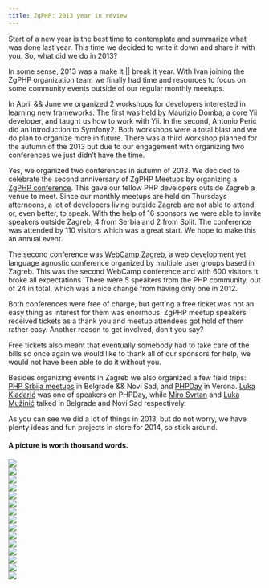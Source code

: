```yaml
---
title: ZgPHP: 2013 year in review
---
```


Start of a new year is the best time to contemplate and summarize what was done
last year. This time we decided to write it down and share it with you. So, what
did we do in 2013?

In some sense, 2013 was a make it || break it year. With Ivan joining the ZgPHP
organization team we finally had time and resources to focus on some community
events outside of our regular monthly meetups.

<!-- break -->

In April && June we organized 2 workshops for developers interested in learning
new frameworks. The first was held by Maurizio Domba, a core Yii developer, and
taught us how to work with Yii. In the second, Antonio Perić did an introduction
to Symfony2. Both workshops were a total blast and we do plan to organize more
in future. There was a third workshop planned for the autumn of the 2013 but due
to our engagement with organizing two conferences we just didn’t have the time.

Yes, we organized two conferences in autumn of 2013. We decided to celebrate the
second anniversary of ZgPHP Meetups by organizing a [ZgPHP
conference](http://2013.zgphp.org/). This gave our fellow PHP developers outside
Zagreb a venue to meet. Since our monthly meetups are held on Thursdays
afternoons, a lot of developers living outside Zagreb are not able to attend or,
even better, to speak. With the help of 16 sponsors we were able to invite
speakers outside Zagreb, 4 from Serbia and 2 from Split. The conference was
attended by 110 visitors which was a great start. We hope to make this an annual
event.

The second conference was [WebCamp Zagreb](http://2013.webcampzg.org/), a web
development yet language agnostic conference organized by multiple user groups
based in Zagreb. This was the second WebCamp conference and with 600 visitors it
broke all expectations. There were 5 speakers from the PHP community, out of 24
in total, which was a nice change from having only one in 2012.

Both conferences were free of charge, but getting a free ticket was not an easy
thing as interest for them was enormous. ZgPHP meetup speakers received tickets
as a thank you and meetup attendees got hold of them rather easy. Another reason
to get involved, don’t you say?

Free tickets also meant that eventually somebody had to take care of the bills
so once again we would like to thank all of our sponsors for help, we would not
have been able to do it without you.

Besides organizing events in Zagreb we also organized a few field trips: [PHP
Srbija meetups](http://meetup.phpsrbija.rs/) in Belgrade && Novi Sad, and
[PHPDay](http://2013.phpday.it/) in Verona. [Luka
Kladarić](https://twitter.com/allixsenos) was one of speakers on PHPDay, while
[Miro Svrtan](https://twitter.com/msvrtan) and [Luka
Mužinić](https://twitter.com/lmuzinic) talked in Belgrade and Novi Sad
respectively.

As you can see we did a lot of things in 2013, but do not worry, we have plenty
ideas and fun projects in store for 2014, so stick around.

#### A picture is worth thousand words.

<div class="row">
    <div class="col-md-4">
        <a class="gallery" href="/uploads/2014/01/2013-11-17-10.48.56.jpg" title="ZgPHP goes to Novi Sad">
            <img src="/uploads/2014/01/2013-11-17-10.48.56-thumb.jpg" />
        </a>
    </div>
    <div class="col-md-4">
        <a class="gallery" href="/uploads/2014/01/2013-11-16-20.00.27.jpg" title="Yes we did some work in Novi Sad too. Well some of us :)">
            <img src="/uploads/2014/01/2013-11-16-20.00.27-thumb.jpg" />
        </a>
    </div>
    <div class="col-md-4">
        <a class="gallery" href="/uploads/2014/01/2013-10-26-07.52.35.jpg" title="Morning coffee preparations for WebCamp.">
            <img src="/uploads/2014/01/2013-10-26-07.52.35-thumb.jpg" />
        </a>
    </div>
</div>

<div class="row">
    <div class="col-md-4">
        <a class="gallery" href="/uploads/2014/01/2013-10-25-19.17.39.jpg" title="WebCamp &#8211; track A before the conference.">
            <img src="/uploads/2014/01/2013-10-25-19.17.39-thumb.jpg" />
        </a>
    </div>
    <div class="col-md-4">
        <a class="gallery" href="/uploads/2014/01/2013-10-25-19.17.00.jpg" title="WebCamp &#8211; track B before the conference.">
            <img src="/uploads/2014/01/2013-10-25-19.17.00-thumb.jpg" />
        </a>
    </div>
    <div class="col-md-4">
        <a class="gallery" href="/uploads/2014/01/2013-10-26-10.09.34.jpg" title="Track B during WebCamp 2013.">
            <img src="/uploads/2014/01/2013-10-26-10.09.34-thumb.jpg" />
        </a>
    </div>
</div>

<div class="row">
    <div class="col-md-4">
        <a class="gallery" href="/uploads/2014/01/2013-10-26-23.17.30.jpg" title="Chilling after WebCamp :)">
            <img src="/uploads/2014/01/2013-10-26-23.17.30-thumb.jpg" />
        </a>
    </div>
    <div class="col-md-4">
        <a class="gallery" href="/uploads/2014/01/2013-09-14-10.08.50.jpg" title="ZgPHP mini conference 2013">
            <img src="/uploads/2014/01/2013-09-14-10.08.50-thumb.jpg" />
        </a>
    </div>
    <div class="col-md-4">
        <a class="gallery" href="/uploads/2014/01/2013-09-14-10.11.31.jpg" title="Our dear ZgPHP sponsors">
            <img src="/uploads/2014/01/2013-09-14-10.11.31-thumb.jpg" />
        </a>
    </div>
</div>

<div class="row">
    <div class="col-md-4">
        <a class="gallery" href="/uploads/2014/01/2013-09-14-11.40.56.jpg" title="Taking a break">
            <img src="/uploads/2014/01/2013-09-14-11.40.56-thumb.jpg" />
        </a>
    </div>
    <div class="col-md-4">
        <a class="gallery" href="/uploads/2014/01/2013-12-19-18.29.07.jpg" title="A pic from one of our monthly meetups.">
            <img src="/uploads/2014/01/2013-12-19-18.29.07-thumb.jpg" />
        </a>
    </div>
    <div class="col-md-4">
        <a class="gallery" href="/uploads/2014/01/2013-02-21-18.57.08.jpg" title="Another pic from our monthly meetups">
            <img src="/uploads/2014/01/2013-02-21-18.57.08-thumb.jpg" />
        </a>
    </div>
</div>
<div class="row">
    <div class="col-md-4">
        <a class="gallery" href="/uploads/2014/01/2013-07-18-19.11.40.jpg" title="During summers we do only Drinkups.">
            <img src="/uploads/2014/01/2013-07-18-19.11.40-thumb.jpg" />
        </a>
    </div>
    <div class="col-md-4">
        <a class="gallery" href="/uploads/2014/01/2013-04-27-14.21.29.jpg" title="Yes there was some food too. (Novi Sad, april 2013)">
            <img src="/uploads/2014/01/2013-04-27-14.21.29-thumb.jpg" />
        </a>
    </div>
    <div class="col-md-4">
        <a class="gallery" href="/uploads/2014/01/2013-05-15-19.02.38.jpg" title="Inception. Verona 2013">
            <img src="/uploads/2014/01/2013-05-15-19.02.38-thumb.jpg" />
        </a>
    </div>
</div>
